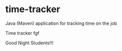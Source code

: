 # time-tracker
Java (Maven) application for tracking time on the job

Time tracker
fgf

Good Night Students!!!

